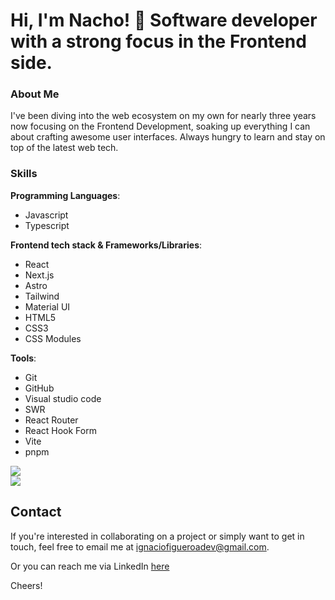 # Hi, I'm Nacho! 👋 Software developer with a strong focus in the Frontend side.

### About Me
I've been diving into the web ecosystem on my own for nearly three years now focusing on the Frontend Development, soaking up everything I can about crafting awesome user interfaces. Always hungry to learn and stay on top of the latest web tech.

### Skills
 
**Programming Languages**:
- Javascript
- Typescript

**Frontend tech stack & Frameworks/Libraries**:
- React
- Next.js
- Astro
- Tailwind
- Material UI
- HTML5
- CSS3
- CSS Modules

**Tools**:
- Git
- GitHub
- Visual studio code
- SWR
- React Router
- React Hook Form
- Vite
- pnpm

![](https://github-readme-streak-stats.herokuapp.com/?user=figueroaignacio&theme=onedark&hide_border=false)<br/>
![](https://github-readme-stats.vercel.app/api/top-langs/?username=figueroaignacio&theme=onedark&hide_border=false&include_all_commits=true&count_private=true&layout=compact)

## Contact
If you're interested in collaborating on a project or simply want to get in touch, feel free to email me at ignaciofigueroadev@gmail.com.

Or you can reach me via LinkedIn [here](https://www.linkedin.com/in/ignacio-figueroa-0a1ba0263)

Cheers!
